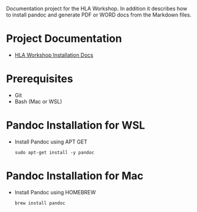 Documentation project for the HLA Workshop. In addition it describes how to install pandoc and generate PDF or WORD docs from the Markdown files. 

# Project Documentation

* [HLA Workshop Installation Docs](docs/hla-workshop-installation-guide.md)

# Prerequisites

* Git 
* Bash (Mac or WSL)

# Pandoc Installation for WSL

* Install Pandoc using APT GET

    ```
    sudo apt-get install -y pandoc
    ```

# Pandoc Installation for Mac

* Install Pandoc using HOMEBREW

    ```
    brew install pandoc
    ```
